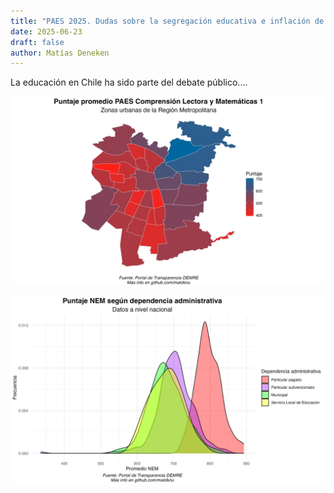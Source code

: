 ```yaml
---
title: "PAES 2025. Dudas sobre la segregación educativa e inflación de notas"
date: 2025-06-23
draft: false
author: Matías Deneken
---
```


La educación en Chile ha sido parte del debate público....

![](post1/image1.jpeg)

![](post1/image2.jpeg)
